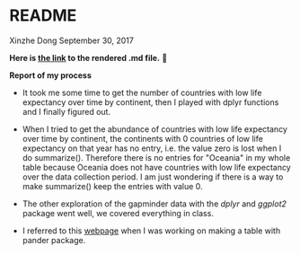README
================
Xinzhe Dong
September 30, 2017

**Here is [the link](https://github.com/hannahdxz/STAT545-hw-Dong-Xinzhe/blob/master/hw03/hw03_Rmarkdown.md) to the rendered .md file.** :tada:

**Report of my process**

-   It took me some time to get the number of countries with low life expectancy over time by continent, then I played with dplyr functions and I finally figured out.

-   When I tried to get the abundance of countries with low life expectancy over time by continent, the continents with 0 countries of low life expectancy on that year has no entry, i.e. the value zero is lost when I do summarize(). Therefore there is no entries for "Oceania" in my whole table because Oceania does not have countries with low life expectancy over the data collection period. I am just wondering if there is a way to make summarize() keep the entries with value 0.

-   The other exploration of the gapminder data with the *dplyr* and *ggplot2* package went well, we covered everything in class.

-   I referred to this [webpage](https://cran.r-project.org/web/packages/pander/README.html) when I was working on making a table with pander package.
